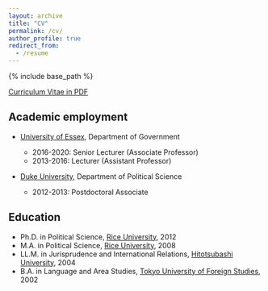 ```yaml
---
layout: archive
title: "CV"
permalink: /cv/
author_profile: true
redirect_from:
  - /resume
---
```


{% include base_path %}

[Curriculum Vitae in PDF](/files/cv_chiba.pdf)

## <i class="fas fa-university"></i> Academic employment
* [University of Essex](https://www.essex.ac.uk/), Department of Government
  * 2016-2020: Senior Lecturer (Associate Professor)
  * 2013-2016: Lecturer (Assistant Professor)

* [Duke University](https://duke.edu/), Department of Political Science
  * 2012-2013: Postdoctoral Associate

## <i class="fas fa-graduation-cap"></i> Education
* Ph.D. in Political Science, [Rice University](https://www.rice.edu/), 2012
* M.A. in Political Science, [Rice University](https://www.rice.edu/), 2008
* LL.M. in Jurisprudence and International Relations, [Hitotsubashi University](https://www.hit-u.ac.jp/), 2004
* B.A. in Language and Area Studies, [Tokyo University of Foreign Studies](http://www.tufs.ac.jp/), 2002
